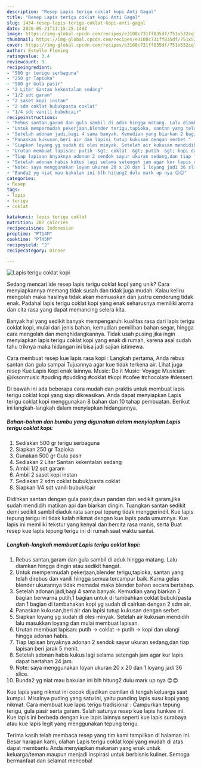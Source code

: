 ```yaml
---
description: "Resep Lapis terigu coklat kopi Anti Gagal"
title: "Resep Lapis terigu coklat kopi Anti Gagal"
slug: 1434-resep-lapis-terigu-coklat-kopi-anti-gagal
date: 2020-05-21T11:15:25.149Z
image: https://img-global.cpcdn.com/recipes/e3108c731ff835df/751x532cq70/lapis-terigu-coklat-kopi-foto-resep-utama.jpg
thumbnail: https://img-global.cpcdn.com/recipes/e3108c731ff835df/751x532cq70/lapis-terigu-coklat-kopi-foto-resep-utama.jpg
cover: https://img-global.cpcdn.com/recipes/e3108c731ff835df/751x532cq70/lapis-terigu-coklat-kopi-foto-resep-utama.jpg
author: Estelle Fleming
ratingvalue: 3.4
reviewcount: 9
recipeingredient:
- "500 gr terigu serbaguna"
- "250 gr Tapioka"
- "500 gr Gula pasir"
- "2 Liter Santan kekentalan sedang"
- "1/2 sdt garam"
- "2 saset kopi instan"
- "2 sdm coklat bubukpasta coklat"
- "1/4 sdt vanili bubukcair"
recipeinstructions:
- "Rebus santan,garam dan gula sambil di aduk hingga matang. Lalu diamkan hingga dingin atau sedikit hangat."
- "Untuk mempermudah pekerjaan,blender terigu,tapioka, santan yang telah direbus dan vanili hingga semua tercampur baik. Karna gelas blender ukurannya tidak memadai maka blender bahan secara bertahap."
- "Setelah adonan jadi,bagi 4 sama banyak. Kemudian yang biarkan 2 bagian berwarna putih,1 bagian untuk di tambahkan coklat bubuk/pasta dan 1 bagian di tambahakan kopi yg sudah di cairkan dengan 2 sdm air."
- "Panaskan kukusan,beri air dan lapisi tutup kukusan dengan serbet."
- "Siapkan loyang yg sudah di oles minyak. Setelah air kukusan mendidih lalu masukkan loyang dan mulai membuat lapisan."
- "Urutan membuat lapisan: putih -&gt; coklat -&gt; putih -&gt; kopi dan ulangi hingga adonan habis."
- "Tiap lapisan bnyaknya adonan 2 sendok sayur ukuran sedang,dan tiap lapisan beri jarak 5 menit."
- "Setelah adonan habis kukus lagi selama setengah jam agar kur lapis dapat bertahan 24 jam."
- "Note: saya menggunakan loyan ukuran 20 x 20 dan 1 loyang jadi 36 slice."
- "Bunda2 yg niat mau bakulan ini blh hitung2 dulu mark up nya 😊😊"
categories:
- Resep
tags:
- lapis
- terigu
- coklat

katakunci: lapis terigu coklat 
nutrition: 287 calories
recipecuisine: Indonesian
preptime: "PT14M"
cooktime: "PT45M"
recipeyield: "2"
recipecategory: Dinner

---
```



![Lapis terigu coklat kopi](https://img-global.cpcdn.com/recipes/e3108c731ff835df/751x532cq70/lapis-terigu-coklat-kopi-foto-resep-utama.jpg)

Sedang mencari ide resep lapis terigu coklat kopi yang unik? Cara menyiapkannya memang tidak susah dan tidak juga mudah. Kalau keliru mengolah maka hasilnya tidak akan memuaskan dan justru cenderung tidak enak. Padahal lapis terigu coklat kopi yang enak seharusnya memiliki aroma dan cita rasa yang dapat memancing selera kita.

Banyak hal yang sedikit banyak mempengaruhi kualitas rasa dari lapis terigu coklat kopi, mulai dari jenis bahan, kemudian pemilihan bahan segar, hingga cara mengolah dan menghidangkannya. Tidak usah pusing jika ingin menyiapkan lapis terigu coklat kopi yang enak di rumah, karena asal sudah tahu triknya maka hidangan ini bisa jadi sajian istimewa.

Cara membuat resep kue lapis rasa kopi : Langkah pertama, Anda rebus santan dan gula sampai Tujuannya agar kue tidak terkena air. Lihat juga resep Kue Lapis Kopi enak lainnya. Music: Do it Music: Voyage Musician: @iksonmusic #puding #pudding #coklat #kopi #cofee #chocolate #dessert.


Di bawah ini ada beberapa cara mudah dan praktis untuk membuat lapis terigu coklat kopi yang siap dikreasikan. Anda dapat menyiapkan Lapis terigu coklat kopi menggunakan 8 bahan dan 10 tahap pembuatan. Berikut ini langkah-langkah dalam menyiapkan hidangannya.

<!--inarticleads1-->

##### Bahan-bahan dan bumbu yang digunakan dalam menyiapkan Lapis terigu coklat kopi:

1. Sediakan 500 gr terigu serbaguna
1. Siapkan 250 gr Tapioka
1. Gunakan 500 gr Gula pasir
1. Sediakan 2 Liter Santan kekentalan sedang
1. Ambil 1/2 sdt garam
1. Ambil 2 saset kopi instan
1. Sediakan 2 sdm coklat bubuk/pasta coklat
1. Siapkan 1/4 sdt vanili bubuk/cair


Didihkan santan dengan gula pasir,daun pandan dan sedikit garam,jika sudah mendidih matikan api dan biarkan dingin. Tuangkan santan sedikit demi sedikit sambil diaduk rata sampai tepung tidak menggerindil. Kue lapis tepung terigu ini tidak kalah nikmat dengan kue lapis pada umumnya. Kue lapis ini memiliki tekstur yang kenyal dan bercita rasa manis, serta Buat resep kue lapis tepung terigu ini di rumah saat waktu santai. 

<!--inarticleads2-->

##### Langkah-langkah membuat Lapis terigu coklat kopi:

1. Rebus santan,garam dan gula sambil di aduk hingga matang. Lalu diamkan hingga dingin atau sedikit hangat.
1. Untuk mempermudah pekerjaan,blender terigu,tapioka, santan yang telah direbus dan vanili hingga semua tercampur baik. Karna gelas blender ukurannya tidak memadai maka blender bahan secara bertahap.
1. Setelah adonan jadi,bagi 4 sama banyak. Kemudian yang biarkan 2 bagian berwarna putih,1 bagian untuk di tambahkan coklat bubuk/pasta dan 1 bagian di tambahakan kopi yg sudah di cairkan dengan 2 sdm air.
1. Panaskan kukusan,beri air dan lapisi tutup kukusan dengan serbet.
1. Siapkan loyang yg sudah di oles minyak. Setelah air kukusan mendidih lalu masukkan loyang dan mulai membuat lapisan.
1. Urutan membuat lapisan: putih -&gt; coklat -&gt; putih -&gt; kopi dan ulangi hingga adonan habis.
1. Tiap lapisan bnyaknya adonan 2 sendok sayur ukuran sedang,dan tiap lapisan beri jarak 5 menit.
1. Setelah adonan habis kukus lagi selama setengah jam agar kur lapis dapat bertahan 24 jam.
1. Note: saya menggunakan loyan ukuran 20 x 20 dan 1 loyang jadi 36 slice.
1. Bunda2 yg niat mau bakulan ini blh hitung2 dulu mark up nya 😊😊


Kue lapis yang nikmat ini cocok dijadikan cemilan di tengah keluarga saat kumpul. Misalnya puding yang satu ini, yaitu punding lapis susu kopi yang nikmat. Cara membuat kue lapis terigu tradisional : Campurkan tepung terigu, gula pasir serta garam. Salah satunya resep kue lapis hunkwe ini. Kue lapis ini berbeda dengan kue lapis lainnya seperti kue lapis surabaya atau kue lapis legit yang menggunakan tepung terigu. 

Terima kasih telah membaca resep yang tim kami tampilkan di halaman ini. Besar harapan kami, olahan Lapis terigu coklat kopi yang mudah di atas dapat membantu Anda menyiapkan makanan yang enak untuk keluarga/teman maupun menjadi inspirasi untuk berbisnis kuliner. Semoga bermanfaat dan selamat mencoba!
